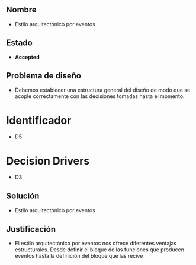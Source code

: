 
## Nombre
* Estilo arquitectónico por eventos

## Estado
* **Accepted**

## Problema de diseño 

* Debemos establecer una estructura general del diseño de modo que se acople correctamente con las decisiones tomadas hasta el momento.

# Identificador 

* D5

# Decision Drivers
* D3

## Solución 
* Estilo arquitectónico por eventos

## Justificación
* El estilo arquitectónico por eventos nos ofrece diferentes ventajas estructurales. Desde definir el bloque de las funciones que producen eventos hasta la definición del bloque que las recive
